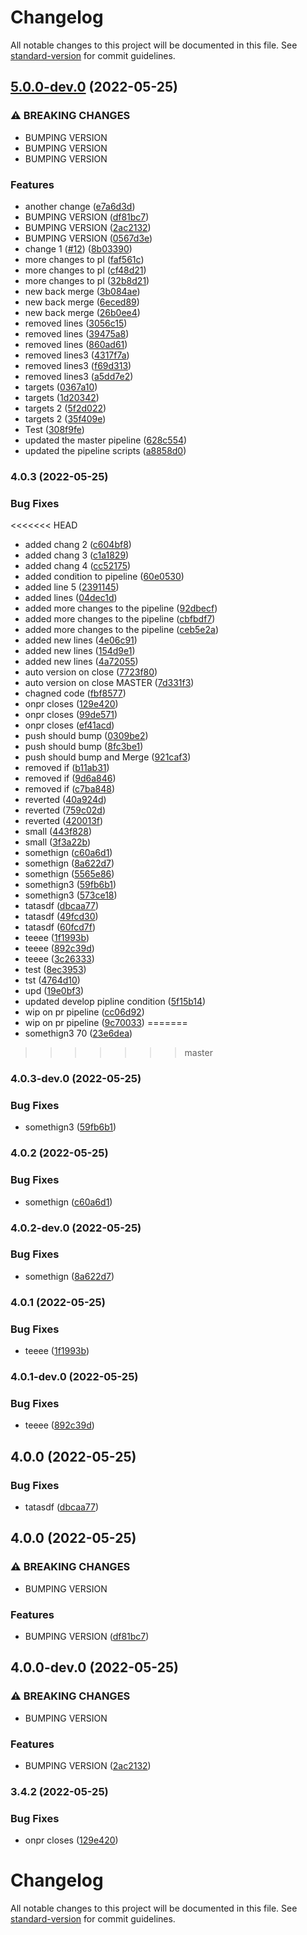 # Changelog

All notable changes to this project will be documented in this file. See [standard-version](https://github.com/conventional-changelog/standard-version) for commit guidelines.

## [5.0.0-dev.0](https://github.com/Ruandv/cypressTesting_POC/compare/v3.1.0...v5.0.0-dev.0) (2022-05-25)


### ⚠ BREAKING CHANGES

* BUMPING VERSION
* BUMPING VERSION
* BUMPING VERSION

### Features

* another change ([e7a6d3d](https://github.com/Ruandv/cypressTesting_POC/commit/e7a6d3dea0b900e38dfd9ed03af48ffcd161030d))
* BUMPING VERSION ([df81bc7](https://github.com/Ruandv/cypressTesting_POC/commit/df81bc730d490d8e9fea3c52c06033052cfa497a))
* BUMPING VERSION ([2ac2132](https://github.com/Ruandv/cypressTesting_POC/commit/2ac2132f6cc3ee7a931a0d9ba3196c524b35df3c))
* BUMPING VERSION ([0567d3e](https://github.com/Ruandv/cypressTesting_POC/commit/0567d3e58441b6abd98770a9505ea8812c308b99))
* change 1 ([#12](https://github.com/Ruandv/cypressTesting_POC/issues/12)) ([8b03390](https://github.com/Ruandv/cypressTesting_POC/commit/8b03390a2c1dcac21a263b7cb65f1a9277905579))
* more changes to pl ([faf561c](https://github.com/Ruandv/cypressTesting_POC/commit/faf561cd49b50221c9a0ea9464a5880d6c3b5487))
* more changes to pl ([cf48d21](https://github.com/Ruandv/cypressTesting_POC/commit/cf48d21672af500a2cafa5cd57ff41b7271d8991))
* more changes to pl ([32b8d21](https://github.com/Ruandv/cypressTesting_POC/commit/32b8d21318ba837548a202e933a4d339fed9b2ff))
* new back merge ([3b084ae](https://github.com/Ruandv/cypressTesting_POC/commit/3b084ae7fefbbdb903f0d20a4833f582d79a22d3))
* new back merge ([6eced89](https://github.com/Ruandv/cypressTesting_POC/commit/6eced89d7d2242328af621e3a2ba6010c4e6fca0))
* new back merge ([26b0ee4](https://github.com/Ruandv/cypressTesting_POC/commit/26b0ee49930e6f7c740b0ab98d067c05e1708f7d))
* removed lines ([3056c15](https://github.com/Ruandv/cypressTesting_POC/commit/3056c15ce0d509b1aa75fde261339eeab79d5516))
* removed lines ([39475a8](https://github.com/Ruandv/cypressTesting_POC/commit/39475a800ba293fc2d6b656fbca27fab747a6986))
* removed lines ([860ad61](https://github.com/Ruandv/cypressTesting_POC/commit/860ad6199f37628c9d27631454a392000a32163d))
* removed lines3 ([4317f7a](https://github.com/Ruandv/cypressTesting_POC/commit/4317f7a6dc6000e5593261202d0c3a861f1e9f00))
* removed lines3 ([f69d313](https://github.com/Ruandv/cypressTesting_POC/commit/f69d31355fc592ad50edbca8ca748eae7f22da03))
* removed lines3 ([a5dd7e2](https://github.com/Ruandv/cypressTesting_POC/commit/a5dd7e2ed841696e9913739ca60fe15b5ca49707))
* targets ([0367a10](https://github.com/Ruandv/cypressTesting_POC/commit/0367a1097e5615c086eea0f370f7c1d755da42c7))
* targets ([1d20342](https://github.com/Ruandv/cypressTesting_POC/commit/1d203426c804b44203904228f428ca70e5072ac0))
* targets 2 ([5f2d022](https://github.com/Ruandv/cypressTesting_POC/commit/5f2d02281cf2f61720abdfe961268f450148d1b0))
* targets 2 ([35f409e](https://github.com/Ruandv/cypressTesting_POC/commit/35f409e55c0c1bb240739f464dc215b6075fb783))
* Test ([308f9fe](https://github.com/Ruandv/cypressTesting_POC/commit/308f9feeb5284cb3191a2abaa2f2feb0aba64692))
* updated the master pipeline ([628c554](https://github.com/Ruandv/cypressTesting_POC/commit/628c554939313df189426d70341b4d4445482272))
* updated the pipeline scripts ([a8858d0](https://github.com/Ruandv/cypressTesting_POC/commit/a8858d01da42c34f6691b2c485b2ff26b750c7cd))
### 4.0.3 (2022-05-25)


### Bug Fixes

<<<<<<< HEAD
* added chang 2 ([c604bf8](https://github.com/Ruandv/cypressTesting_POC/commit/c604bf811d050f9183ee7aec19a21c05b671e1b4))
* added chang 3 ([c1a1829](https://github.com/Ruandv/cypressTesting_POC/commit/c1a18297810fa590fc059c6ea4e4ed7f92ed4ea9))
* added chang 4 ([cc52175](https://github.com/Ruandv/cypressTesting_POC/commit/cc52175bfb8b9a5291c8141d0cef65f6c0302e8d))
* added condition to pipeline ([60e0530](https://github.com/Ruandv/cypressTesting_POC/commit/60e053089d21e19918c925513553cb7ba9a4796e))
* added line 5 ([2391145](https://github.com/Ruandv/cypressTesting_POC/commit/23911457e337a346d7bcc59fe8a718ca300a5b32))
* added lines ([04dec1d](https://github.com/Ruandv/cypressTesting_POC/commit/04dec1d36a503247dcfabed7fcdc9aa66957c792))
* added more changes to the pipeline ([92dbecf](https://github.com/Ruandv/cypressTesting_POC/commit/92dbecf59bc2dde21d33f03c7523f56fe1f9d09e))
* added more changes to the pipeline ([cbfbdf7](https://github.com/Ruandv/cypressTesting_POC/commit/cbfbdf7b0aaba7a4674066bb56bd2dfb719dd22c))
* added more changes to the pipeline ([ceb5e2a](https://github.com/Ruandv/cypressTesting_POC/commit/ceb5e2ab225752e45cfb0dac9e98e687704cf861))
* added new lines ([4e06c91](https://github.com/Ruandv/cypressTesting_POC/commit/4e06c91cf60ffdc831932472ff485932335d686e))
* added new lines ([154d9e1](https://github.com/Ruandv/cypressTesting_POC/commit/154d9e1c6cbc8a2048c411b36436adbe67a8a37a))
* added new lines ([4a72055](https://github.com/Ruandv/cypressTesting_POC/commit/4a7205561af32ada57b80c2cf4b46fbc81a9beb4))
* auto version on close ([7723f80](https://github.com/Ruandv/cypressTesting_POC/commit/7723f806c1e7011432c84e4562e34db8886c513c))
* auto version on close MASTER ([7d331f3](https://github.com/Ruandv/cypressTesting_POC/commit/7d331f3b712a9d4da95c6724e4488043566fdc5b))
* chagned code ([fbf8577](https://github.com/Ruandv/cypressTesting_POC/commit/fbf8577cb11bf25a544bc0af1fe777aea5f406c7))
* onpr closes ([129e420](https://github.com/Ruandv/cypressTesting_POC/commit/129e42031db09bead286fea1963da0ccaa1d43cb))
* onpr closes ([99de571](https://github.com/Ruandv/cypressTesting_POC/commit/99de57151945d8e64fc59d7c3aaa85d337dafd15))
* onpr closes ([ef41acd](https://github.com/Ruandv/cypressTesting_POC/commit/ef41acd8a979d04004786c89e9b136c90ea74c45))
* push should bump ([0309be2](https://github.com/Ruandv/cypressTesting_POC/commit/0309be24d94193bf15b5f09057ec5dd249e130a3))
* push should bump ([8fc3be1](https://github.com/Ruandv/cypressTesting_POC/commit/8fc3be1a4091e96540d8b5b32aaee0a9a0dd6d2a))
* push should bump and Merge ([921caf3](https://github.com/Ruandv/cypressTesting_POC/commit/921caf354edaccf76c2e47857e3018d435f67f9a))
* removed if ([b11ab31](https://github.com/Ruandv/cypressTesting_POC/commit/b11ab31a62e9c29dbea5f2b8b41d0d3d56b26cc1))
* removed if ([9d6a846](https://github.com/Ruandv/cypressTesting_POC/commit/9d6a846644903cc3cf8d7e746ff0cfc6ad00ce11))
* removed if ([c7ba848](https://github.com/Ruandv/cypressTesting_POC/commit/c7ba8488cbb6bfea6a738665a781a6a2db82905c))
* reverted ([40a924d](https://github.com/Ruandv/cypressTesting_POC/commit/40a924d1d8ec0fc5d8253e153c8d8bc091de7050))
* reverted ([759c02d](https://github.com/Ruandv/cypressTesting_POC/commit/759c02db7f6bb6088747ee7da33cda1ecd5c5e3a))
* reverted ([420013f](https://github.com/Ruandv/cypressTesting_POC/commit/420013f91874ec5835035a5fdf7283c1aebb9455))
* small ([443f828](https://github.com/Ruandv/cypressTesting_POC/commit/443f82825e2e2e8b9debdde46a786e20b4596ad6))
* small ([3f3a22b](https://github.com/Ruandv/cypressTesting_POC/commit/3f3a22bf1a561b5dab0bb9dd015337bbc4a7bbac))
* somethign ([c60a6d1](https://github.com/Ruandv/cypressTesting_POC/commit/c60a6d1fe7c360a485cc1994246b7f551890f795))
* somethign ([8a622d7](https://github.com/Ruandv/cypressTesting_POC/commit/8a622d76c226abc006939ed2749e0a5b3a283a12))
* somethign ([5565e86](https://github.com/Ruandv/cypressTesting_POC/commit/5565e860dbcc345b5b10b3ed5bad4550010aee44))
* somethign3 ([59fb6b1](https://github.com/Ruandv/cypressTesting_POC/commit/59fb6b1381af3766e048e1ed955529c1b4c15962))
* somethign3 ([573ce18](https://github.com/Ruandv/cypressTesting_POC/commit/573ce183e910c806429e7fc780dec8bfc15eb7e8))
* tatasdf ([dbcaa77](https://github.com/Ruandv/cypressTesting_POC/commit/dbcaa7769f62afdd54ac94b227e4085181a5127e))
* tatasdf ([49fcd30](https://github.com/Ruandv/cypressTesting_POC/commit/49fcd304c172238a823b72c994640d86e58e7176))
* tatasdf ([60fcd7f](https://github.com/Ruandv/cypressTesting_POC/commit/60fcd7f98e77c6bf4d076a7bbfd4d6b6606c75ad))
* teeee ([1f1993b](https://github.com/Ruandv/cypressTesting_POC/commit/1f1993b1c25ec6ac4008e3b360abfe02d02780b1))
* teeee ([892c39d](https://github.com/Ruandv/cypressTesting_POC/commit/892c39d7429a2d54db46e77a5e5ff4cc98b2f599))
* teeee ([3c26333](https://github.com/Ruandv/cypressTesting_POC/commit/3c263330adb77524657f39b5affe83a85989b857))
* test ([8ec3953](https://github.com/Ruandv/cypressTesting_POC/commit/8ec3953504761f4ce4e0ec52e95a0bba95318b66))
* tst ([4764d10](https://github.com/Ruandv/cypressTesting_POC/commit/4764d1077b3c9e977b230bc36e935be0a25bc24d))
* upd ([19e0bf3](https://github.com/Ruandv/cypressTesting_POC/commit/19e0bf3d5f728a14620afe2e9dbf9b0b3cf272a5))
* updated develop pipline condition ([5f15b14](https://github.com/Ruandv/cypressTesting_POC/commit/5f15b1408235ea770ed6f7419a41f4cce156744a))
* wip on pr pipeline ([cc06d92](https://github.com/Ruandv/cypressTesting_POC/commit/cc06d9263a8707dcc111f028b9063aaf29993dfc))
* wip on pr pipeline ([9c70033](https://github.com/Ruandv/cypressTesting_POC/commit/9c70033cb0900554ca689b00b40d98212fcdea29))
=======
* somethign3 70 ([23e6dea](https://github.com/Ruandv/cypressTesting_POC/commit/23e6dea06aac131394efab11dcf186b938cfd602))
>>>>>>> master

### 4.0.3-dev.0 (2022-05-25)


### Bug Fixes

* somethign3 ([59fb6b1](https://github.com/Ruandv/cypressTesting_POC/commit/59fb6b1381af3766e048e1ed955529c1b4c15962))

### 4.0.2 (2022-05-25)


### Bug Fixes

* somethign ([c60a6d1](https://github.com/Ruandv/cypressTesting_POC/commit/c60a6d1fe7c360a485cc1994246b7f551890f795))

### 4.0.2-dev.0 (2022-05-25)


### Bug Fixes

* somethign ([8a622d7](https://github.com/Ruandv/cypressTesting_POC/commit/8a622d76c226abc006939ed2749e0a5b3a283a12))

### 4.0.1 (2022-05-25)


### Bug Fixes

* teeee ([1f1993b](https://github.com/Ruandv/cypressTesting_POC/commit/1f1993b1c25ec6ac4008e3b360abfe02d02780b1))

### 4.0.1-dev.0 (2022-05-25)


### Bug Fixes

* teeee ([892c39d](https://github.com/Ruandv/cypressTesting_POC/commit/892c39d7429a2d54db46e77a5e5ff4cc98b2f599))

## 4.0.0 (2022-05-25)


### Bug Fixes

* tatasdf ([dbcaa77](https://github.com/Ruandv/cypressTesting_POC/commit/dbcaa7769f62afdd54ac94b227e4085181a5127e))

## 4.0.0 (2022-05-25)


### ⚠ BREAKING CHANGES

* BUMPING VERSION

### Features

* BUMPING VERSION ([df81bc7](https://github.com/Ruandv/cypressTesting_POC/commit/df81bc730d490d8e9fea3c52c06033052cfa497a))

## 4.0.0-dev.0 (2022-05-25)


### ⚠ BREAKING CHANGES

* BUMPING VERSION

### Features

* BUMPING VERSION ([2ac2132](https://github.com/Ruandv/cypressTesting_POC/commit/2ac2132f6cc3ee7a931a0d9ba3196c524b35df3c))

### 3.4.2 (2022-05-25)


### Bug Fixes

* onpr closes ([129e420](https://github.com/Ruandv/cypressTesting_POC/commit/129e42031db09bead286fea1963da0ccaa1d43cb))


# Changelog

All notable changes to this project will be documented in this file. See [standard-version](https://github.com/conventional-changelog/standard-version) for commit guidelines.
